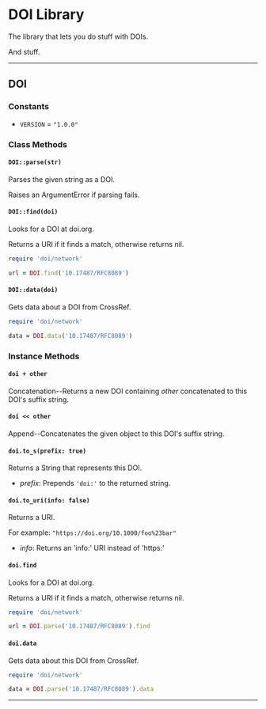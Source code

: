 # DOI Library

The library that lets you do stuff with DOIs.

And stuff.

----

## DOI

### Constants

* `VERSION` = `"1.0.0"`

### Class Methods

#### `DOI::parse(str)`

Parses the given string as a DOI.

Raises an ArgumentError if parsing fails.

#### `DOI::find(doi)`

Looks for a DOI at doi.org.

Returns a URI if it finds a match, otherwise returns nil.

~~~ruby
require 'doi/network'

url = DOI.find('10.17487/RFC8089')
~~~

#### `DOI::data(doi)`

Gets data about a DOI from CrossRef.

~~~ruby
require 'doi/network'

data = DOI.data('10.17487/RFC8089')
~~~

### Instance Methods

#### `doi + other`

Concatenation--Returns a new DOI containing _other_ concatenated to this DOI's suffix string.

#### `doi << other`

Append--Concatenates the given object to this DOI's suffix string.

#### `doi.to_s(prefix: true)`

Returns a String that represents this DOI.

* _prefix_:  Prepends `'doi:'` to the returned string.

#### `doi.to_uri(info: false)`

Returns a URI.

For example: `"https://doi.org/10.1000/foo%23bar"`

* _info_:  Returns an 'info:' URI instead of 'https:'

#### `doi.find`

Looks for a DOI at doi.org.

Returns a URI if it finds a match, otherwise returns nil.

~~~ruby
require 'doi/network'

url = DOI.parse('10.17487/RFC8089').find
~~~

#### `doi.data`

Gets data about this DOI from CrossRef.

~~~ruby
require 'doi/network'

data = DOI.parse('10.17487/RFC8089').data
~~~

----

